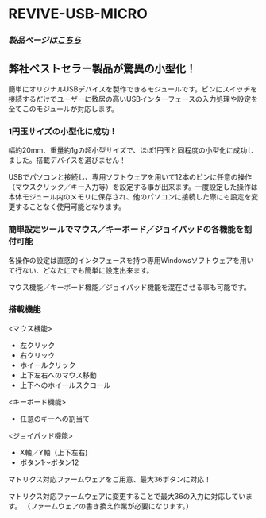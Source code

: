 # REVIVE-USB-MICRO

### *製品ページは[こちら](http://bit-trade-one.co.jp/adrvmic/)*

## 弊社ベストセラー製品が驚異の小型化！

[](http://bit-trade-one.co.jp/wp/wp-content/uploads/2019/06/69209f552afd6cf0d256302625368929.jpg)

簡単にオリジナルUSBデバイスを製作できるモジュールです。ピンにスイッチを接続するだけでユーザーに敷居の高いUSBインターフェースの入力処理や設定を全てこのモジュールが対応します。

### 1円玉サイズの小型化に成功！

[](http://bit-trade-one.co.jp/wp/wp-content/uploads/2019/06/f4d94dffc9d1d40169a9710aa342769b-1.png)

幅約20mm、重量約1gの超小型サイズで、ほぼ1円玉と同程度の小型化に成功しました。搭載デバイスを選びません！

USBでパソコンと接続し、専用ソフトウェアを用いて12本のピンに任意の操作（マウスクリック／キー入力等）を設定する事が出来ます。一度設定した操作は本体モジュール内のメモリに保存され、他のパソコンに接続した際にも設定を変更することなく使用可能となります。

[](http://bit-trade-one.co.jp/wp/wp-content/uploads/2019/06/e941c472c8289b0b597136899fb1ebd1-1.png)

### 簡単設定ツールでマウス／キーボード／ジョイパッドの各機能を割付可能

各操作の設定は直感的インタフェースを持つ専用Windowsソフトウェアを用いて行ない、どなたにでも簡単に設定出来ます。

マウス機能／キーボード機能／ジョイパッド機能を混在させる事も可能です。

### 搭載機能

<マウス機能>
 - 左クリック
 - 右クリック
 - ホイールクリック
 - 上下左右へのマウス移動
 - 上下へのホイールスクロール

<キーボード機能>
 - 任意のキーへの割当て

<ジョイパッド機能>
 - X軸／Y軸（上下左右)
 - ボタン1～ボタン12

マトリクス対応ファームウェアをご用意、最大36ボタンに対応！

マトリクス対応ファームウェアに変更することで最大36の入力に対応しています。
（ファームウェアの書き換え作業が必要になります。）
